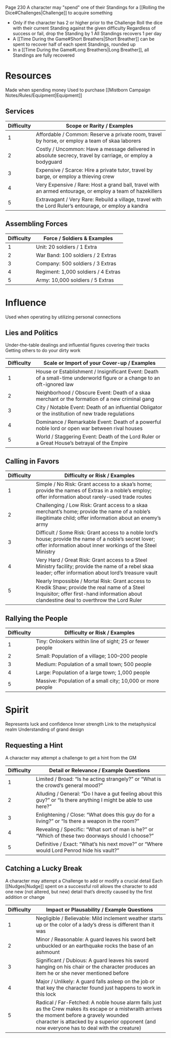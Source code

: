 Page 230
A character may "spend" one of their Standings for a [[Rolling the Dice#Challenges|Challenge]] to acquire something
- Only if the character has 2 or higher prior to the Challenge
Roll the dice with their current Standing against the given difficulty
Regardless of success or fail, drop the Standing by 1
All Standings recovers 1 per day
- A [[Time During the Game#Short Breathers|Short Breather]] can be spent to recover half of each spent Standings, rounded up
- In a [[Time During the Game#Long Breathers|Long Breather]], all Standings are fully recovered
# Resources
Made when spending money
Used to purchase [[Mistborn Campaign Notes/Rules/Equipment|Equipment]]
## Services

| Difficulty | Scope or Rarity / Examples                                                                                 |
| ---------- | ---------------------------------------------------------------------------------------------------------- |
| 1          | Affordable / Common: Reserve a private room, travel by horse, or employ a team of skaa laborers            |
| 2          | Costly / Uncommon: Have a message delivered in absolute secrecy, travel by carriage, or employ a bodyguard |
| 3          | Expensive / Scarce: Hire a private tutor, travel by barge, or employ a thieving crew                       |
| 4          | Very Expensive / Rare: Host a grand ball, travel with an armed entourage, or employ a team of hazekillers  |
| 5          | Extravagant / Very Rare: Rebuild a village, travel with the Lord Ruler’s entourage, or employ a kandra     |
## Assembling Forces
| Difficulty | Force / Soldiers & Examples         |
| ---------- | ----------------------------------- |
| 1          | Unit: 20 soldiers / 1 Extra         |
| 2          | War Band: 100 soldiers / 2 Extras   |
| 3          | Company: 500 soldiers / 3 Extras    |
| 4          | Regiment: 1,000 soldiers / 4 Extras |
| 5          | Army: 10,000 soldiers / 5 Extras    |
# Influence
Used when operating by utilizing personal connections
## Lies and Politics
Under-the-table dealings and influential figures covering their tracks
Getting others to do your dirty work

| Difficulty | Scale or Import of your Cover-up / Examples                                                                             |
| ---------- | ----------------------------------------------------------------------------------------------------------------------- |
| 1          | House or Establishment / Insignificant Event: Death of a small-time underworld figure or a change to an oft-ignored law |
| 2          | Neighborhood / Obscure Event: Death of a skaa merchant or the formation of a new criminal gang                          |
| 3          | City / Notable Event: Death of an influential Obligator or the institution of new trade regulations                     |
| 4          | Dominance / Remarkable Event: Death of a powerful noble lord or open war between rival houses                           |
| 5          | World / Staggering Event: Death of the Lord Ruler or a Great House’s betrayal of the Empire                             |
## Calling in Favors
| Difficulty | Difficulty or Risk / Examples                                                                                                                                                              |
| ---------- | ------------------------------------------------------------------------------------------------------------------------------------------------------------------------------------------ |
| 1          | Simple / No Risk: Grant access to a skaa’s home; provide the names of Extras in a noble’s employ; offer information about rarely-used trade routes                                         |
| 2          | Challenging / Low Risk: Grant access to a skaa merchant’s home; provide the name of a noble’s illegitimate child; offer information about an enemy’s army                                  |
| 3          | Difficult / Some Risk: Grant access to a noble lord’s house; provide the name of a noble’s secret lover; offer information about inner workings of the Steel Ministry                      |
| 4          | Very Hard / Great Risk: Grant access to a Steel Ministry facility; provide the name of a rebel skaa leader; offer information about lord’s treasure vault                                  |
| 5          | Nearly Impossible / Mortal Risk: Grant access to Kredik Shaw; provide the real name of a Steel Inquisitor; offer first-hand information about clandestine deal to overthrow the Lord Ruler |
## Rallying the People

| Difficulty | Difficulty or Risk / Examples                              |
| ---------- | ---------------------------------------------------------- |
| 1          | Tiny: Onlookers within line of sight; 25 or fewer people   |
| 2          | Small: Population of a village; 100–200 people             |
| 3          | Medium: Population of a small town; 500 people             |
| 4          | Large: Population of a large town; 1,000 people            |
| 5          | Massive: Population of a small city; 10,000 or more people |
# Spirit
Represents luck and confidence
Inner strength
Link to the metaphysical realm
Understanding of grand design
## Requesting a Hint
A character may attempt a challenge to get a hint from the GM

| Difficulty | Detail or Relevance / Example Questions                                                                           |
| ---------- | ----------------------------------------------------------------------------------------------------------------- |
| 1          | Limited / Broad: “Is he acting strangely?” or “What is the crowd’s general mood?”                                 |
| 2          | Alluding / General: “Do I have a gut feeling about this guy?” or “Is there anything I might be able to use here?” |
| 3          | Enlightening / Close: “What does this guy do for a living?” or “Is there a weapon in the room?”                   |
| 4          | Revealing / Specific: “What sort of man is he?” or “Which of these two doorways should I choose?”                 |
| 5          | Definitive / Exact: “What’s his next move?” or “Where would Lord Penrod hide his vault?”                          |
## Catching a Lucky Break
A character may attempt a Challenge to add or modify a crucial ­detail
Each [[Nudges|Nudge]] spent on a successful roll allows the character to add one new (not altered, but new) detail that’s directly caused by the first addition or change

| Difficulty | Impact or Plausability / Example Questions                                                                                                                                                                                                       |
| ---------- | ------------------------------------------------------------------------------------------------------------------------------------------------------------------------------------------------------------------------------------------------ |
| 1          | Negligible / Believable: Mild inclement weather starts up or the color of a lady’s dress is different than it was                                                                                                                                |
| 2          | Minor / Reasonable: A guard leaves his sword belt unbuckled or an earthquake rocks the base of an ashmount                                                                                                                                       |
| 3          | Significant / Dubious: A guard leaves his sword hanging on his chair or the character produces an item he or she never mentioned before                                                                                                          |
| 4          | Major / Unlikely: A guard falls asleep on the job or that key the character found just happens to work in this lock                                                                                                                              |
| 5          | Radical / Far-Fetched: A noble house alarm fails just as the Crew makes its escape or a mistwraith arrives the moment before a gravely wounded<br>­character is attacked by a superior opponent (and now everyone has to deal with the creature) |
